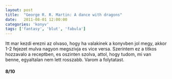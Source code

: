 ```yaml
---
layout: post
title:  "George R. R. Martin: A dance with dragons"
date:   2011-08-01 12:00:00
categories: 'konyv'
tags: ['fantasy', 'blut', 'fabula']
---
```


Itt mar kezdi erezni az olvaso, hogy ha valakinek a konyvben jol megy, akkor 1-2 fejezet mulva nagyon megszivja es vice versa. Szerintem ez a titkos hozzavalo a receptben, es oszinten szolva, attol, hogy tudom, mi van benne, egyaltalan nem lett rosszabb. Varom a folytatast.

<h4>8/10</h4>